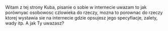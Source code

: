 Witam z tej strony Kuba, pisanie o sobie w internecie uwazam to jak porównyac osobowosc czlowieka do rzeczy, mozna to porownac do rzeczy ktorej wystawia sie na internecie gdzie opsujesz jego specyfiacje, zalety, wady itp. A jak Ty uwazasz?
